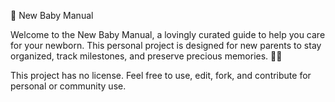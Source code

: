 👶 New Baby Manual

Welcome to the New Baby Manual, a lovingly curated guide to help you care for your newborn. This personal project is designed for new parents to stay organized, track milestones, and preserve precious memories. 🍼✨

This project has no license. Feel free to use, edit, fork, and contribute for personal or community use.

